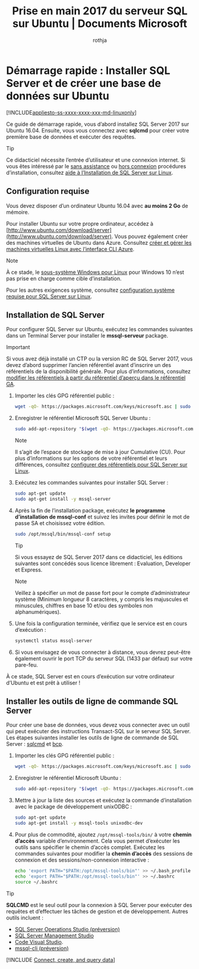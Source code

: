 ﻿---
title: Prise en main 2017 du serveur SQL sur Ubuntu | Documents Microsoft
description: "Ce démarrage rapide montre comment installer SQL Server 2017 sur Ubuntu puis créer et interroger une base de données avec sqlcmd."
author: rothja
ms.author: jroth
manager: craigg
ms.date: 02/22/2018
ms.topic: article
ms.prod: sql-non-specified
ms.prod_service: database-engine
ms.service: 
ms.component: 
ms.suite: sql
ms.custom: sql-linux
ms.technology: database-engine
ms.assetid: 31c8c92e-12fe-4728-9b95-4bc028250d85
ms.workload: Active
ms.openlocfilehash: 9aa37f843d446357997bf553ca87d2d93b41bfb9
ms.sourcegitcommit: f0c5e37c138be5fb2cbb93e9f2ded307665b54ea
ms.translationtype: MT
ms.contentlocale: fr-FR
ms.lasthandoff: 02/24/2018
---
# <a name="quickstart-install-sql-server-and-create-a-database-on-ubuntu"></a>Démarrage rapide : Installer SQL Server et de créer une base de données sur Ubuntu

[!INCLUDE[appliesto-ss-xxxx-xxxx-xxx-md-linuxonly](../includes/appliesto-ss-xxxx-xxxx-xxx-md-linuxonly.md)]

Ce guide de démarrage rapide, vous d’abord installez SQL Server 2017 sur Ubuntu 16.04. Ensuite, vous vous connectez avec **sqlcmd** pour créer votre première base de données et exécuter des requêtes.

> [!TIP]
> Ce didacticiel nécessite l’entrée d’utilisateur et une connexion internet. Si vous êtes intéressé par le [sans assistance](sql-server-linux-setup.md#unattended) ou [hors connexion](sql-server-linux-setup.md#offline) procédures d’installation, consultez [aide à l’Installation de SQL Server sur Linux](sql-server-linux-setup.md).

## <a name="prerequisites"></a>Configuration requise

Vous devez disposer d’un ordinateur Ubuntu 16.04 avec **au moins 2 Go** de mémoire.

Pour installer Ubuntu sur votre propre ordinateur, accédez à [http://www.ubuntu.com/download/server](http://www.ubuntu.com/download/server). Vous pouvez également créer des machines virtuelles de Ubuntu dans Azure. Consultez [créer et gérer les machines virtuelles Linux avec l’interface CLI Azure](https://docs.microsoft.com/azure/virtual-machines/linux/tutorial-manage-vm).

> [!NOTE]
> À ce stade, le [sous-système Windows pour Linux](https://msdn.microsoft.com/commandline/wsl/about) pour Windows 10 n’est pas prise en charge comme cible d’installation.

Pour les autres exigences système, consultez [configuration système requise pour SQL Server sur Linux](sql-server-linux-setup.md#system).

## <a id="install"></a>Installation de SQL Server

Pour configurer SQL Server sur Ubuntu, exécutez les commandes suivantes dans un Terminal Server pour installer le **mssql-serveur** package.

> [!IMPORTANT]
> Si vous avez déjà installé un CTP ou la version RC de SQL Server 2017, vous devez d’abord supprimer l’ancien référentiel avant d’inscrire un des référentiels de la disponibilité générale. Pour plus d’informations, consultez [modifier les référentiels à partir du référentiel d’aperçu dans le référentiel GA](sql-server-linux-change-repo.md).

1. Importer les clés GPG référentiel public :

   ```bash
   wget -qO- https://packages.microsoft.com/keys/microsoft.asc | sudo apt-key add -
   ```

1. Enregistrer le référentiel Microsoft SQL Server Ubuntu :

   ```bash
   sudo add-apt-repository "$(wget -qO- https://packages.microsoft.com/config/ubuntu/16.04/mssql-server-2017.list)"
   ```

   > [!NOTE]
   > Il s’agit de l’espace de stockage de mise à jour Cumulative (CU). Pour plus d’informations sur les options de votre référentiel et leurs différences, consultez [configurer des référentiels pour SQL Server sur Linux](sql-server-linux-change-repo.md).

1. Exécutez les commandes suivantes pour installer SQL Server :

   ```bash
   sudo apt-get update
   sudo apt-get install -y mssql-server
   ```

1. Après la fin de l’installation package, exécutez **le programme d’installation de mssql-conf** et suivez les invites pour définir le mot de passe SA et choisissez votre édition.

   ```bash
   sudo /opt/mssql/bin/mssql-conf setup
   ```

   > [!TIP]
   > Si vous essayez de SQL Server 2017 dans ce didacticiel, les éditions suivantes sont concédés sous licence librement : Evaluation, Developer et Express.

   > [!NOTE]
   > Veillez à spécifier un mot de passe fort pour le compte d’administrateur système (Minimum longueur 8 caractères, y compris les majuscules et minuscules, chiffres en base 10 et/ou des symboles non alphanumériques).

1. Une fois la configuration terminée, vérifiez que le service est en cours d’exécution :

   ```bash
   systemctl status mssql-server
   ```

1. Si vous envisagez de vous connecter à distance, vous devrez peut-être également ouvrir le port TCP du serveur SQL (1433 par défaut) sur votre pare-feu.

À ce stade, SQL Server est en cours d’exécution sur votre ordinateur d’Ubuntu et est prêt à utiliser !

## <a id="tools"></a>Installer les outils de ligne de commande SQL Server

Pour créer une base de données, vous devez vous connecter avec un outil qui peut exécuter des instructions Transact-SQL sur le serveur SQL Server. Les étapes suivantes installer les outils de ligne de commande de SQL Server : [sqlcmd](../tools/sqlcmd-utility.md) et [bcp](../tools/bcp-utility.md).

1. Importer les clés GPG référentiel public :

   ```bash
   wget -qO- https://packages.microsoft.com/keys/microsoft.asc | sudo apt-key add -
   ```

1. Enregistrer le référentiel Microsoft Ubuntu :

   ```bash
   sudo add-apt-repository "$(wget -qO- https://packages.microsoft.com/config/ubuntu/16.04/prod.list)"
   ```

1. Mettre à jour la liste des sources et exécutez la commande d’installation avec le package de développement unixODBC :

   ```bash
   sudo apt-get update
   sudo apt-get install -y mssql-tools unixodbc-dev
   ```

1. Pour plus de commodité, ajoutez `/opt/mssql-tools/bin/` à votre **chemin d’accès** variable d’environnement. Cela vous permet d’exécuter les outils sans spécifier le chemin d’accès complet. Exécutez les commandes suivantes pour modifier la **chemin d’accès** des sessions de connexion et des sessions/non-connexion interactive :

   ```bash
   echo 'export PATH="$PATH:/opt/mssql-tools/bin"' >> ~/.bash_profile
   echo 'export PATH="$PATH:/opt/mssql-tools/bin"' >> ~/.bashrc
   source ~/.bashrc
   ```

> [!TIP]
> **SQLCMD** est le seul outil pour la connexion à SQL Server pour exécuter des requêtes et d’effectuer les tâches de gestion et de développement. Autres outils incluent :
>
> * [SQL Server Operations Studio (préversion)](../sql-operations-studio/what-is.md)
> * [SQL Server Management Studio](sql-server-linux-develop-use-ssms.md)
> * [Code Visual Studio](sql-server-linux-develop-use-vscode.md).
> * [mssql-cli (préversion)](https://blogs.technet.microsoft.com/dataplatforminsider/2017/12/12/try-mssql-cli-a-new-interactive-command-line-tool-for-sql-server/)

[!INCLUDE [Connect, create, and query data](../includes/sql-linux-quickstart-connect-query.md)]
